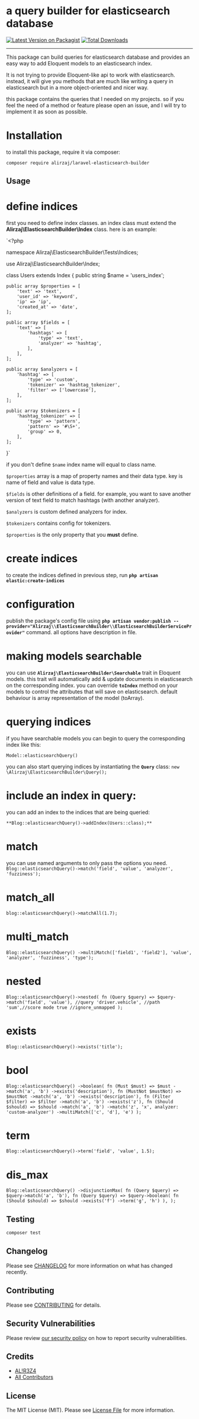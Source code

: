 # a query builder for elasticsearch database

[![Latest Version on Packagist](https://img.shields.io/packagist/v/alirzaj/laravel-elasticsearch-builder.svg?style=flat-square)](https://packagist.org/packages/alirzaj/laravel-elasticsearch-builder)
[![Total Downloads](https://img.shields.io/packagist/dt/alirzaj/laravel-elasticsearch-builder.svg?style=flat-square)](https://packagist.org/packages/alirzaj/laravel-elasticsearch-builder)

---
This package can build queries for elasticsearch database and provides an easy way to add Eloquent models to an elasticsearch index.

It is not trying to provide Eloquent-like api to work with elasticsearch. instead, it will give you methods that are much like writing a query in elasticsearch but in a more object-oriented and nicer way.

this package contains the queries that I needed on my projects. so if you feel the need of a method or feature please open an issue, and I will try to implement it as soon as possible.

# Installation 
to install this package, require it via composer:

`composer require alirzaj/laravel-elasticsearch-builder`

## Usage

# define indices
first you need to define index classes. an index class must extend the **Alirzaj\ElasticsearchBuilder\Index** class. here is an example:


`<?php

namespace Alirzaj\ElasticsearchBuilder\Tests\Indices;

use Alirzaj\ElasticsearchBuilder\Index;

class Users extends Index
{
    public string $name = 'users_index';

    public array $properties = [
        'text' => 'text',
        'user_id' => 'keyword',
        'ip' => 'ip',
        'created_at' => 'date',
    ];

    public array $fields = [
        'text' => [
            'hashtags' => [
                'type' => 'text',
                'analyzer' => 'hashtag',
            ],
        ],
    ];

    public array $analyzers = [
        'hashtag' => [
            'type' => 'custom',
            'tokenizer' => 'hashtag_tokenizer',
            'filter' => ['lowercase'],
        ],
    ];

    public array $tokenizers = [
        'hashtag_tokenizer' => [
            'type' => 'pattern',
            'pattern' => '#\S+',
            'group' => 0,
        ],
    ];
}`

if you don't define `$name` index name will equal to class name.

`$properties` array is a map of property names and their data type. key is name of field and value is data type.

`$fields` is other definitions of a field. for example, you want to save another version of text field to match hashtags (with another analyzer).

`$analyzers` is custom defined analyzers for index.

`$tokenizers` contains config for tokenizers.

`$properties` is the only property that you **must** define.

# create indices
to create the indices defined in previous step, run **`php artisan elastic:create-indices`**

# configuration
publish the package's config file using **`php artisan vendor:publish --provider="Alirzaj\\ElasticsearchBuilder\\ElasticsearchBuilderServiceProvider"`** command. all options have description in file.

# making models searchable
you can use **`Alirzaj\ElasticsearchBuilder\Searchable`** trait in Eloquent models. this trait will automatically add & update documents in elasticsearch on the corresponding index. you can override **`toIndex`** method on your models to control the attributes that will save on elasticsearch. default behaviour is array representation of the model (toArray).

# querying indices
if you have searchable models you can begin to query the corresponding index like this:

`Model::elasticsearchQuery()`

you can also start querying indices by instantiating the **`Query`** class:
`new \Alirzaj\ElasticsearchBuilder\Query();`

# include an index in query:
you can add an index to the indices that are being queried:

`**Blog::elasticsearchQuery()->addIndex(Users::class);**`

# match 
you can use named arguments to only pass the options you need.
`Blog::elasticsearchQuery()->match('field', 'value', 'analyzer', 'fuzziness');`

# match_all
`blog::elasticsearchQuery()->matchAll(1.7);`

# multi_match
`Blog::elasticsearchQuery()
->multiMatch(['field1', 'field2'], 'value', 'analyzer', 'fuzziness', 'type');`

# nested
`Blog::elasticsearchQuery()->nested(
    fn (Query $query) => $query->match('field', 'value'), //query
    'driver.vehicle', //path
    'sum',//score mode
    true //ignore_unmapped
);`

# exists
`Blog::elasticsearchQuery()->exists('title');`

# bool
`Blog::elasticsearchQuery()
    ->boolean(
        fn (Must $must) => $must
            ->match('a', 'b')
            ->exists('description'),
        fn (MustNot $mustNot) => $mustNot
            ->match('a', 'b')
            ->exists('description'),
        fn (Filter $filter) => $filter
            ->match('a', 'b')
            ->exists('z'),
        fn (Should $should) => $should
            ->match('a', 'b')
            ->match('z', 'x', analyzer: 'custom-analyzer')
            ->multiMatch(['c', 'd'], 'e')
    );`

# term
`Blog::elasticsearchQuery()->term('field', 'value', 1.5);`

# dis_max
`Blog::elasticsearchQuery()
    ->disjunctionMax(
        fn (Query $query) => $query->match('a', 'b'),
        fn (Query $query) => $query->boolean(
            fn (Should $should) => $should
                 ->exists('f')
                 ->term('g', 'h')
          ),
    );`


## Testing

```bash
composer test
```

## Changelog

Please see [CHANGELOG](CHANGELOG.md) for more information on what has changed recently.

## Contributing

Please see [CONTRIBUTING](.github/CONTRIBUTING.md) for details.

## Security Vulnerabilities

Please review [our security policy](../../security/policy) on how to report security vulnerabilities.

## Credits

- [AL!R3Z4](https://github.com/alirzaj)
- [All Contributors](../../contributors)

## License

The MIT License (MIT). Please see [License File](LICENSE.md) for more information.
